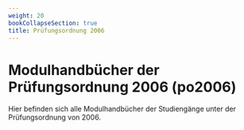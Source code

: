 ```yaml
---
weight: 20
bookCollapseSection: true
title: Prüfungsordnung 2006
---
```


# Modulhandbücher der Prüfungsordnung 2006 (po2006)

Hier befinden sich alle Modulhandbücher der Studiengänge unter der
Prüfungsordnung von 2006.
